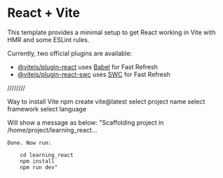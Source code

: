 # React + Vite

This template provides a minimal setup to get React working in Vite with HMR and some ESLint rules.

Currently, two official plugins are available:

- [@vitejs/plugin-react](https://github.com/vitejs/vite-plugin-react/blob/main/packages/plugin-react/README.md) uses [Babel](https://babeljs.io/) for Fast Refresh
- [@vitejs/plugin-react-swc](https://github.com/vitejs/vite-plugin-react-swc) uses [SWC](https://swc.rs/) for Fast Refresh


////////

Way to install Vite
    npm create vite@latest
    select project name
    select framework
    select language 

Will show a message as below:
    "Scaffolding project in /home/project/learning_react...

    Done. Now run:

        cd learning_react
        npm install
        npm run dev"